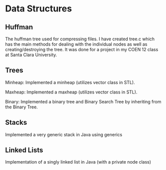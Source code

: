 Data Structures
=====================

## Huffman

The huffman tree used for compressing files. I have created tree.c which has the main methods for dealing with the individual nodes as well as creating/destroying the tree. It was done for a project in my COEN 12 class at Santa Clara University.

## Trees

Minheap: Implemented a minheap (utilizes vector class in STL).

Maxheap: Implemented a maxheap (utilizes vector class in STL).

Binary: Implemented a binary tree and Binary Search Tree by inheriting from the Binary Tree.

## Stacks

Implemented a very generic stack in Java using generics

## Linked Lists

Implementation of a singly linked list in Java (with a private node class)


